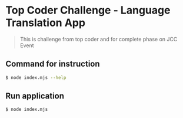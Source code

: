 # Top Coder Challenge - Language Translation App

> This is challenge from top coder and for complete phase on JCC Event

## Command for instruction

```sh
$ node index.mjs --help
```

## Run application

```sh
$ node index.mjs
```
